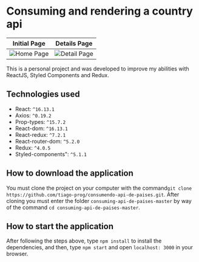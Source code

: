 # Consuming and rendering a country api
| Initial Page | Details Page |
|----------|----------|
| ![Home Page](https://i.imgur.com/7SKLE8u.png) | ![Detail Page](https://i.imgur.com/lrvWhZB.png) |

This is a personal project and was developed to improve my abilities with ReactJS, Styled Components and Redux.

## Technologies used
 - React: `^16.13.1`
 - Axios: `^0.19.2`
 - Prop-types: `^15.7.2`
 - React-dom: `^16.13.1`
 - React-redux: `^7.2.1`
 - React-router-dom: `^5.2.0`
 - Redux: `^4.0.5`
 - Styled-components": `^5.1.1`
 
## How to download the application
You must clone the project on your computer with the command`git clone https://github.com/tiago-prog/consumendo-api-de-paises.git`. After cloning you must enter the folder `consuming-api-de-paises-master` by way of the command `cd consuming-api-de-paises-master`.


## How to start the application
After following the steps above, type `npm install` to install the dependencies, and then, type `npm start` and open `localhost: 3000` in your browser.
